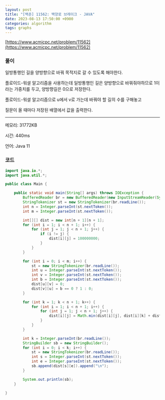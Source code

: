 ```yaml
---
layout: post
title: "[백준] 11562: 백양로 브레이크 - JAVA"
date: 2023-08-13 17:50:00 +0900
categories: algorithm
tags: graphs
---
```


[https://www.acmicpc.net/problem/11562](https://www.acmicpc.net/problem/11562)

### 풀이

일방통행인 길을 양방향으로 바꿔 목적지로 갈 수 있도록 해야한다.

플로이드-워셜 알고리즘을 사용하는데 일방통행인 길은 양방향으로 바꿔줘야하므로 1이라는 가중치를 두고, 양방향길은 0으로 저장한다.

플로이드-워셜 알고리즘으로 u에서 v로 가는데 바꿔야 할 길의 수를 구해놓고

질문이 올 때마다 저장된 배열에서 값을 출력한다.

---

메모리: 31772KB

시간: 440ms

언어: Java 11

### 코드

```java
import java.io.*;
import java.util.*;

public class Main {

    public static void main(String[] args) throws IOException {
        BufferedReader br = new BufferedReader(new InputStreamReader(System.in));
        StringTokenizer st = new StringTokenizer(br.readLine());
        int n = Integer.parseInt(st.nextToken());
        int m = Integer.parseInt(st.nextToken());

        int[][] dist = new int[n + 1][n + 1];
        for (int i = 1; i < n + 1; i++) {
            for (int j = 1; j < n + 1; j++) {
                if (i != j) {
                    dist[i][j] = 100000000;
                }
            }
        }

        for (int i = 0; i < m; i++) {
            st = new StringTokenizer(br.readLine());
            int u = Integer.parseInt(st.nextToken());
            int v = Integer.parseInt(st.nextToken());
            int b = Integer.parseInt(st.nextToken());
            dist[u][v] = 0;
            dist[v][u] = b == 0 ? 1 : 0;
        }

        for (int k = 1; k < n + 1; k++) {
            for (int i = 1; i < n + 1; i++) {
                for (int j = 1; j < n + 1; j++) {
                    dist[i][j] = Math.min(dist[i][j], dist[i][k] + dist[k][j]);
                }
            }
        }

        int k = Integer.parseInt(br.readLine());
        StringBuilder sb = new StringBuilder();
        for (int i = 0; i < k; i++) {
            st = new StringTokenizer(br.readLine());
            int s = Integer.parseInt(st.nextToken());
            int e = Integer.parseInt(st.nextToken());
            sb.append(dist[s][e]).append("\n");
        }

        System.out.println(sb);
    }

}
```
